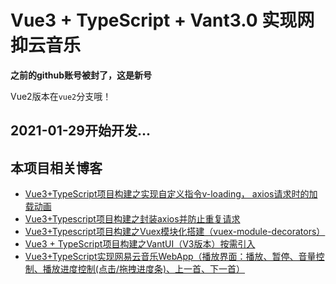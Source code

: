 # Vue3 + TypeScript + Vant3.0 实现网抑云音乐

**之前的github账号被封了，这是新号**

Vue2版本在``vue2``分支哦！

## 2021-01-29开始开发...

## 本项目相关博客

- [Vue3+TypeScript项目构建之实现自定义指令v-loading， axios请求时的加载动画](https://juejin.cn/post/6938597240726356005)
- [Vue3+Typescript项目构建之封装axios并防止重复请求](https://juejin.cn/post/6938597178013122591)
- [Vue3+Typescript项目构建之Vuex模块化搭建（vuex-module-decorators）](https://juejin.cn/post/6938597502094409735)
- [Vue3 + TypeScript项目构建之VantUI（V3版本）按需引入](https://juejin.cn/post/6938597818869219336)
- [Vue3+TypeScript实现网易云音乐WebApp（播放界面：播放、暂停、音量控制、播放进度控制(点击/拖拽进度条)、上一首、下一首）](https://juejin.cn/post/6938666518733389860)